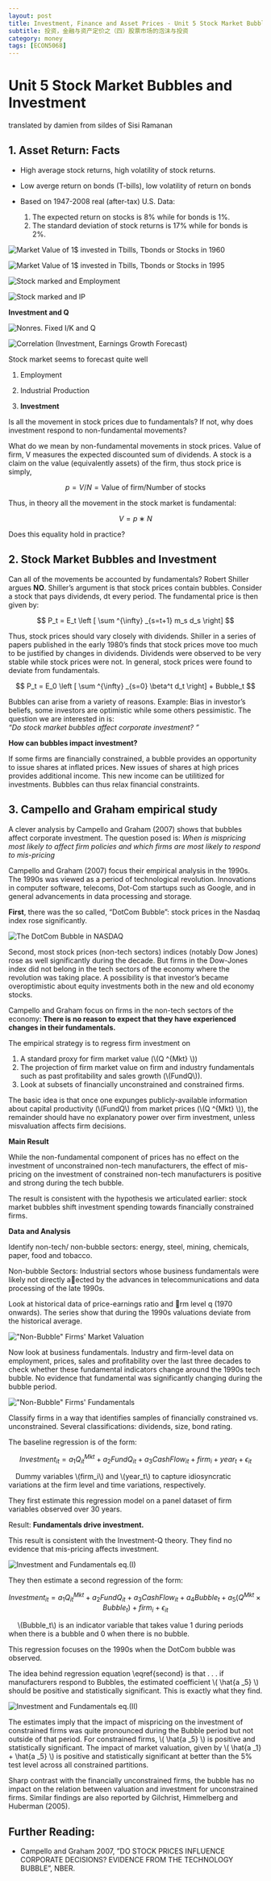 ```yaml
---
layout: post
title: Investment, Finance and Asset Prices - Unit 5 Stock Market Bubbles and Investment
subtitle: 投资，金融与资产定价之（四）股票市场的泡沫与投资
category: money
tags: [ECON5068]
---
```


# Unit 5 Stock Market Bubbles and Investment

translated by damien from sildes of Sisi Ramanan

## 1. Asset Return: Facts

- High average stock returns, high volatility of stock returns.

- Low averge return on bonds (T-bills), low volatility of return on bonds

- Based on 1947-2008 real (after-tax) U.S. Data:
    1. The expected return on stocks is 8% while for bonds is 1%.  
    2. The standard deviation of stock returns is 17% while for bonds is 2%.

![](https://raw.githubusercontent.com/damien0x0023/damien0x0023.github.io/master/assets/images/2020/business/marketValueOf1Dollar1960.png "Market Value of 1$ invested in Tbills, Tbonds or Stocks in 1960")

![](https://raw.githubusercontent.com/damien0x0023/damien0x0023.github.io/master/assets/images/2020/business/marketValueOf1Dollar1995.png "Market Value of 1$ invested in Tbills, Tbonds or Stocks in 1995")

![](https://raw.githubusercontent.com/damien0x0023/damien0x0023.github.io/master/assets/images/2020/business/stockMarketEmployment.png "Stock marked and Employment")

![](https://raw.githubusercontent.com/damien0x0023/damien0x0023.github.io/master/assets/images/2020/business/stockMarketIP.png "Stock marked and IP")

**Investment and Q**

![](https://raw.githubusercontent.com/damien0x0023/damien0x0023.github.io/master/assets/images/2020/business/NonresFixedIdivKandQ.png "Nonres. Fixed I/K and Q")

![](https://raw.githubusercontent.com/damien0x0023/damien0x0023.github.io/master/assets/images/2020/business/Correlation.png "Correlation (Investment, Earnings Growth Forecast)")

Stock market seems to forecast quite well
1. Employment

2. Industrial Production

3. **Investment**

Is all the movement in stock prices due to fundamentals? 
If not, why does investment respond to non-fundamental movements?

What do we mean by non-fundamental movements in stock prices. 
Value of firm, V measures the expected discounted sum of dividends. 
A stock is a claim on the value (equivalently assets) of the firm, thus stock price is simply,

$$
    p = V/N = \text{Value of firm}/\text{Number of stocks}
$$

Thus, in theory all the movement in the stock market is fundamental:

$$
    V = p ∗ N
$$

Does this equality hold in practice?

## 2. Stock Market Bubbles and Investment

Can all of the movements be accounted by fundamentals? 
Robert Shiller argues **NO**. 
Shiller’s argument is that stock prices contain bubbles. 
Consider a stock that pays dividends, dt every period. The fundamental price is then given by:

$$
    P_t = E_t \left [ \sum ^{\infty} _{s=t+1} m_s d_s \right]
$$

Thus, stock prices should vary closely with dividends. 
Shiller in a series of papers published in the early 1980’s finds that stock prices move too much to be justified by changes in dividends. 
Dividends were observed to be very stable while stock prices were not. 
In general, stock prices were found to deviate from fundamentals.

$$
    P_t = E_0 \left [ \sum ^{\infty} _{s=0} \beta^t d_t \right] + Bubble_t
$$

Bubbles can arise from a variety of reasons. 
Example: Bias in investor’s beliefs, some investors are optimistic while some others pessimistic.
The question we are interested in is:  
*“Do stock market bubbles affect corporate investment? ”*

**How can bubbles impact investment?**

If some firms are financially constrained, a bubble provides an opportunity to issue shares at inflated prices. 
New issues of shares at high prices provides additional income. 
This new income can be utilitized for investments.
Bubbles can thus relax financial constraints.

## 3. Campello and Graham empirical study

A clever analysis by Campello and Graham (2007) shows that bubbles affect corporate investment.
The question posed is: *When is mispricing most likely to affect firm policies and which firms are most likely to respond to mis-pricing*

Campello and Graham (2007) focus their empirical analysis in the 1990s.
The 1990s was viewed as a period of technological revolution.
Innovations in computer software, telecoms, Dot-Com startups such as Google, and in general advancements in data processing and storage.

**First**, there was the so called, “DotCom Bubble”: stock prices in the Nasdaq index rose significantly.

![](https://raw.githubusercontent.com/damien0x0023/damien0x0023.github.io/master/assets/images/2020/business/dotcomBubbleNASDAQ.png "The DotCom Bubble in NASDAQ")

Second, most stock prices (non-tech sectors) indices (notably Dow Jones) rose as well significantly during the decade. 
But firms in the Dow-Jones index did not belong in the tech sectors of the economy where the revolution was taking place. 
A possibility is that investor’s became overoptimistic about equity investments both in the new and old economy stocks.

Campello and Graham focus on firms in the non-tech sectors of the economy: **There is no reason to expect that they have experienced changes in their fundamentals.**

The empirical strategy is to regress firm investment on
1. A standard proxy for firm market value (\\(Q ^{Mkt} \\))
2. The projection of firm market value on firm and industry fundamentals such as past profitability and sales growth (\\(FundQ\\)).
3. Look at subsets of financially unconstrained and constrained firms.

The basic idea is that once one expunges publicly-available information about capital productivity (\\(FundQ\\) from market prices (\\(Q ^{Mkt} \\)), the remainder should have no explanatory power over firm investment, unless misvaluation affects firm decisions.

**Main Result**

While the non-fundamental component of prices has no effect on the investment of unconstrained non-tech manufacturers, the effect of mis-pricing on the investment of constrained non-tech manufacturers is positive and strong during the tech bubble.

The result is consistent with the hypothesis we articulated earlier: stock market bubbles shift investment spending towards financially constrained firms.

**Data and Analysis**

Identify non-tech/ non-bubble sectors: energy, steel, mining,
chemicals, paper, food and tobacco.

Non-bubble Sectors: Industrial sectors whose business
fundamentals were likely not directly aected by the advances
in telecommunications and data processing of the late 1990s.

Look at historical data of price-earnings ratio and rm level q
(1970 onwards). The series show that during the 1990s
valuations deviate from the historical average.

![](https://raw.githubusercontent.com/damien0x0023/damien0x0023.github.io/master/assets/images/2020/business/nonBubbleFirmMarketValuation.png "\"Non-Bubble\" Firms' Market Valuation")

Now look at business fundamentals. 
Industry and firm-level data on employment, prices, sales and profitability over the last three decades to check whether these fundamental indicators change around the 1990s tech bubble. 
No evidence that fundamental was significantly changing during the bubble period.

![](https://raw.githubusercontent.com/damien0x0023/damien0x0023.github.io/master/assets/images/2020/business/nonBubbleFirmFundamentals.png "\"Non-Bubble\" Firms' Fundamentals")

Classify firms in a way that identifies samples of financially constrained vs. unconstrained. 
Several classifications: dividends, size, bond rating.

The baseline regression is of the form:  

$$
    Investment _{it} = a_1 Q ^{Mkt} _{it} + a_2 FundQ _{it} + a_3 CashFlow _{it} + firm_i + year_t + \epsilon _{it}
    \tag{1} \label{baseline}
$$  

&emsp;Dummy variables \\(firm_i\\) and \\(year_t\\) to capture idiosyncratic variations at the firm level and time variations, respectively.

They first estimate this regression model on a panel dataset of firm variables observed over 30 years.

Result: **Fundamentals drive investment.**

This result is consistent with the Investment-Q theory. 
They find no evidence that mis-pricing affects investment.

![](https://raw.githubusercontent.com/damien0x0023/damien0x0023.github.io/master/assets/images/2020/business/InvestmentFundamentals1.png "Investment and Fundamentals eq.(I)")

They then estimate a second regression of the form:

$$
    Investment _{it} = a_1 Q ^{Mkt} _{it} + a_2 FundQ _{it} + a_3 CashFlow _{it} + a_4Bubble _t + a_5 (Q ^{Mkt} \times Bubble _t) + firm_i + \epsilon _{it}
    \tag{2} \label{second}   
$$

&emsp; \\(Bubble_t\\) is an indicator variable that takes value 1 during
periods when there is a bubble and 0 when there is no bubble.

This regression focuses on the 1990s when the DotCom
bubble was observed.

The idea behind regression equation \eqref{second} is that . . . 
if manufacturers respond to Bubbles, the estimated coefficient \\( \hat{a _5} \\) should be positive and statistically significant. 
This is exactly what they find.

![](https://raw.githubusercontent.com/damien0x0023/damien0x0023.github.io/master/assets/images/2020/business/InvestmentFundamentals2.png "Investment and Fundamentals eq.(II)")

The estimates imply that the impact of mispricing on the investment of constrained firms was quite pronounced during the Bubble period but not outside of that period. 
For constrained firms, \\( \hat{a _5} \\) is positive and statistically significant. 
The impact of market valuation, given by \\( \hat{a _1} + \hat{a _5} \\) is positive and statistically significant at better than the 5% test level across all constrained partitions.

Sharp contrast with the financially unconstrained firms, the bubble has no impact on the relation between valuation and investment for unconstrained firms. 
Similar findings are also reported by Gilchrist, Himmelberg and Huberman (2005).


<script type="text/javascript" id="MathJax-script" async
  src="https://cdn.jsdelivr.net/npm/mathjax@3/es5/tex-svg.js">
</script>

## Further Reading:
- Campello and Graham 2007, ”DO STOCK PRICES INFLUENCE CORPORATE DECISIONS? EVIDENCE FROM THE TECHNOLOGY BUBBLE”, NBER.